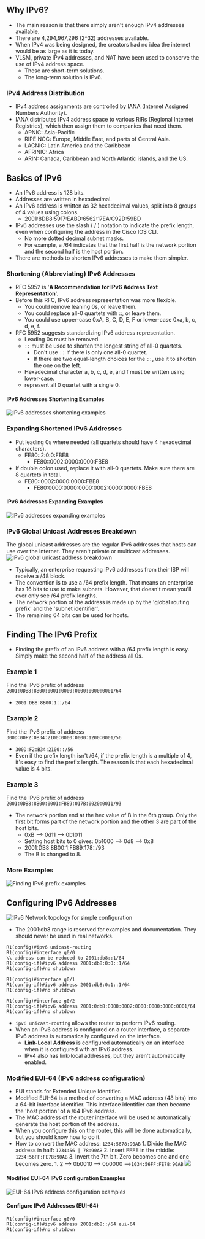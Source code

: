 ## Why IPv6?
* The main reason is that there simply aren't enough IPv4 addresses available.
* There are 4,294,967,296 (2^32) addresses available.
* When IPv4 was being designed, the creators had no idea the internet would be as large as it is today.
* VLSM, private IPv4 addresses, and NAT have been used to conserve the use of IPv4 address space.
	* These are short-term solutions.
	* The long-term solution is IPv6.
### IPv4 Address Distribution
* IPv4 address assignments are controlled by IANA (Internet Assigned Numbers Authority).
* IANA distributes IPv4 address space to various RIRs (Regional Internet Registries), which then assign them to companies that need them.
	* APNIC: Asia-Pacific
	* RIPE NCC: Europe, Middle East, and parts of Central Asia.
	* LACNIC: Latin America and the Caribbean
	* AFRINIC: Africa
	* ARIN: Canada, Caribbean and North Atlantic islands, and the US.
## Basics of IPv6
* An IPv6 address is 128 bits.
* Addresses are written in hexadecimal.
* An IPv6 address is written as 32 hexadecimal values, split into 8 groups of 4 values using colons.
	* 2001:8DB8:5917:EABD:6562:17EA:C92D:59BD
* IPv6 addresses use the slash ( / ) notation to indicate the prefix length, even when configuring the address in the Cisco IOS CLI.
	* No more dotted decimal subnet masks.
	* For example, a /64 indicates that the first half is the network portion and the second half is the host portion.
* There are methods to shorten IPv6 addresses to make them simpler.
### Shortening (Abbreviating) IPv6 Addresses
* RFC 5952 is '**A Recommendation for IPv6 Address Text Representation**'.
* Before this RFC, IPv6 address representation was more flexible.
	* You could remove leaning 0s, or leave them.
	* You could replace all-0 quartets with ::, or leave them.
	* You could use upper-case 0xA, B, C, D, E, F or lower-case 0xa, b, c, d, e, f.
* RFC 5952 suggests standardizing IPv6 address representation.
	* Leading 0s must be removed.
	* `::` must be used to shorten the longest string of all-0 quartets. 
		* Don't use `::` if there is only one all-0 quartet.
		* If there are two equal-length choices for the `::`, use it to shorten the one on the left.
	* Hexadecimal character a, b, c, d, e, and f must be written using lower-case.
	* represent all 0 quartet with a single 0.
#### IPv6 Addresses Shortening Examples
![IPv6 addresses shortening examples](./img2/ipv6-shortening-examples.png)
### Expanding Shortened IPv6 Addresses
* Put leading 0s where needed (all quartets should have 4 hexadecimal characters).
	* FE80::2:0:0:FBE8
		* FE80::0002:0000:0000:FBE8
* If double colon used, replace it with all-0 quartets. Make sure there are 8 quartets in total.
	* FE80::0002:0000:0000:FBE8
		* FE80:0000:0000:0000:0002:0000:0000:FBE8
#### IPv6 Addresses Expanding Examples
![IPv6 addresses expanding examples](./img2/ipv6-expanding-examples.png)
### IPv6 Global Unicast Addresses Breakdown
The global unicast addresses are the regular IPv6 addresses that hosts can use over the internet. They aren't private or multicast addresses.
![IPv6 global unicast address breakdown](./img2/ipv6-global-unicast-address-breakdown.png)
* Typically, an enterprise requesting IPv6 addresses from their ISP will receive a /48 block.
* The convention is to use a /64 prefix length. That means an enterprise has 16 bits to use to make subnets. However, that doesn't mean you'll ever only see /64 prefix lengths.
* The network portion of the address is made up by the 'global routing prefix' and the 'subnet identifier'.
* The remaining 64 bits can be used for hosts.
## Finding The IPv6 Prefix
* Finding the prefix of an IPv6 address with a /64 prefix length is easy. Simply make the second half of the address all 0s.
### Example 1
Find the IPv6 prefix of address `2001:0DB8:8B00:0001:0000:0000:0000:0001/64`
* `2001:DB8:8B00:1::/64`
### Example 2
Find the IPv6 prefix of address
`300D:00F2:0B34:2100:0000:0000:1200:0001/56`
* `300D:F2:B34:2100::/56`
* Even if the prefix length isn't /64, if the prefix length is a multiple of 4, it's easy to find the prefix length. The reason is that each hexadecimal value is 4 bits.
### Example 3
Find the IPv6 prefix of address `2001:0DB8:8B00:0001:FB89:017B:0020:0011/93`
* The network portion end at the hex value of B in the 6th group. Only the first bit forms part of the network portion and the other 3 are part of the host bits.
	* 0xB --> 0d11 --> 0b1011
	* Setting host bits to 0 gives: 0b1000 --> 0d8 --> 0x8
	* 2001:DB8:8B00:1:FB89:178::/93
	* The B is changed to 8.
### More Examples
![Finding IPv6 prefix examples](./img2/ipv6-prefix-examples.png)
## Configuring IPv6 Addresses
![IPv6 Network topology for simple configuration](./img2/ipv6-simple-config-network-topology.png)
* The 2001:db8 range is reserved for examples and documentation. They should never be used in real networks.

```
R1(config)#ipv6 unicast-routing
R1(config)#interface g0/0
\\ address can be reduced to 2001:db8::1/64
R1(config-if)#ipv6 address 2001:db8:0:0::1/64
R1(config-if)#no shutdown

R1(config)#interface g0/1
R1(config-if)#ipv6 address 2001:db8:0:1::1/64
R1(config-if)#no shutdown

R1(config)#interface g0/2
R1(config-if)#ipv6 address 2001:0db8:0000:0002:0000:0000:0000:0001/64
R1(config-if)#no shutdown
```
* `ipv6 unicast-routing` allows the router to perform IPv6 routing.
* When an IPv6 address is configured on a router interface, a separate IPv6 address is automatically configured on the interface.
	* **Link-Local Address** is configured automatically on an interface when it is configured with an IPv6 address.
	* IPv4 also has link-local addresses, but they aren't automatically enabled.
### Modified EUI-64 (IPv6 address configuration)
* EUI stands for Extended Unique Identifier.
* Modified EUI-64 is a method of converting a MAC address (48 bits) into a 64-bit interface identifier. This interface identifier can then become the 'host portion' of a /64 IPv6 address.
* The MAC address of the router interface will be used to automatically generate the host portion of the address.
* When you configure this on the router, this will be done automatically, but you should know how to do it.
* How to convert the MAC address: `1234:5678:90AB`
		1. Divide the MAC address in half: `1234:56 | 78:90AB` 
		2. Insert FFFE in the middle: `1234:56FF:FE78:90AB` 
		3. Invert the 7th bit. Zero becomes one and one becomes zero.
			1. 2 --> 0b0010 --> 0b0000 -->`1034:56FF:FE78:90AB`
![](./img2/why-invert-7th-bit.png)
#### Modified EUI-64 IPv6 configuration Examples
![EUI-64 IPv6 address configuration examples](./img2/ipv6-configuration-EUI-64-method.png)
#### Configure IPv6 Addresses (EUI-64)
```
R1(config)#interface g0/0
R1(config-if)#ipv6 address 2001:db8::/64 eui-64
R1(config-if)#no shutdown
```
